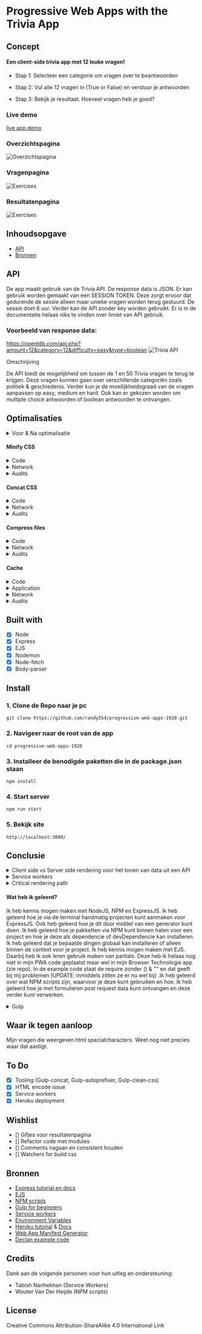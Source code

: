 # Progressive Web Apps with the Trivia App

## Concept

#### Een client-side trivia app met 12 leuke vragen!

- Stap 1: Selecteer een categorie om vragen over te beantwoorden

- Stap 2: Vul alle 12 vragen in (True or False) en verstuur je antwoorden

- Stap 3: Bekijk je resultaat. Hoeveel vragen heb je goed?

### Live demo
[live app demo](https://the-trivia-app.herokuapp.com/)

### Overzichtspagina

![Overzichtspagina](https://github.com/randy554/progressive-web-apps-1920/blob/master/docs/img/homepage-Trivia%20app.png?raw=true)

### Vragenpagina

![Exercises](https://github.com/randy554/progressive-web-apps-1920/blob/master/docs/img/questionpage-Trivia%20app.png?raw=true)  
 
### Resultatenpagina 

![Exercises](https://github.com/randy554/progressive-web-apps-1920/blob/master/docs/img/resultspage-Trivia%20app.png?raw=true)

## Inhoudsopgave

- [API](#API)
- [Bronnen](#bronnen)


## API 

De app maakt gebruik van de Trivia API. De response data is JSON. Er kan gebruik worden gemaakt van een SESSION TOKEN. Deze zorgt ervoor dat gedurende de sessie alleen maar unieke vragen worden terug gestuurd. De sessie doet 6 uur. Verder kan de API zonder key worden gebruikt. Er is in de documentatie helaas niks te vinden over limiet van API gebruik.

### Voorbeeld van response data:

https://opentdb.com/api.php?amount=12&category=12&difficulty=easy&type=boolean
![Trivia API](https://raw.githubusercontent.com/randy554/progressive-web-apps-1920/master/docs/img/https_opentdb_API.png)

Omschrijving

De API biedt de mogelijkheid om tussen de 1 en 50 Trivia vragen te terug te krijgen. Deze vragen kunnen gaan over verschillende categoriën zoals politiek & geschiedenis. Verder kun je de moeilijkheidsgraad van de vragen aanpassen op easy, medium en hard. Ook kan er gekozen worden om multiple choice antwoorden of boolean antwoorden te ontvangen.

## Optimalisaties


<details>

<summary>Voor & Na optimalisatie</summary>
Dit is het resultaat voor & na het toepassen van caching, css minifyen, css concat en Gzip compression:

### Voor

![Voor](https://github.com/randy554/progressive-web-apps-1920/blob/master/docs/img/test/zonder_cache_hele_site_network.png?raw=true)

### Na

![Na](https://github.com/randy554/progressive-web-apps-1920/blob/master/docs/img/test/met_cache_hele_site_network.png?raw=true)

</details>

#### Minify CSS

<details>

<summary>Code</summary>

```js
const gulp = require('gulp');
const cleanCSS = require('gulp-clean-css');

.pipe(cleanCSS());
```

</details>

<details>

<summary>Network</summary>

![Zonder minify network](https://github.com/randy554/progressive-web-apps-1920/blob/master/docs/img/test/zonder_minify_network.png)

</details>

<details>

<summary>Audits</summary>
Zonder minify

![Zonder minify](https://github.com/randy554/progressive-web-apps-1920/blob/master/docs/img/test/audit.png)

</details>

#### Concat CSS

<details>

<summary>Code</summary>

```js
const gulp = require('gulp');
const concat = require('gulp-concat');

return gulp.src([
    "./src/css/main.css",
    "./src/css/question.css"
])
    .pipe(concat("index.css")) // samenvoegen bestanden en bestandsnaam opgeven
    .pipe(gulp.dest("./public/css"));
```

</details>

<details>

<summary>Network</summary>

![zonder concat](https://github.com/randy554/progressive-web-apps-1920/blob/master/docs/img/test/zonder_concat_indexccs_verwijderd.png?raw=true)

</details>

<details>

<summary>Audits</summary>

Zonder concat

![zonder concat](https://github.com/randy554/progressive-web-apps-1920/blob/master/docs/img/test/audit_zonder_concat_met_cache_met_compression.png?raw=true)

</details>

#### Compress files

<details>

<summary>Code</summary>

```js
const compression   = require('compression');
app.use(compression());
```

</details>

<details>

<summary>Network</summary>

![zonder compression network](https://github.com/randy554/progressive-web-apps-1920/blob/master/docs/img/test/zonder_compression_network_met_sw.png?raw=true)

</details>

<details>

<summary>Audits</summary>

Zonder compression

![zonder compression](https://github.com/randy554/progressive-web-apps-1920/blob/master/docs/img/test/audit_zonder_compression.png?raw=true)

</details>

#### Cache

<details>

<summary>Code</summary>

De service worker wordt geregistreerd.

```js
if ('serviceWorker' in navigator){
    navigator.serviceWorker.register('/sw.js')
        .then((reg) => console.log('Service worker registered', reg))
        .catch((err) => console.log('Service worker not registered', err));
}
```
Bij de install event plaatsen we de bestanden die gecached moeten worden.

```js
// Install Service    Worker
self.addEventListener('install', evt => {
    console.log('Service worker has been installed');

    evt.waitUntil(
        caches.open(static_cache_name).then(cache => {
            console.log('Caching shell assets');
            return cache.addAll(assets).then(() => self.skipWaiting());
        })
            .catch(err => {
                console.error(err);
            })
    );
});
```
De fetch event

```js
// Install Service    Worker
self.addEventListener('fetch', evt => {

    console.log('Fetch event', evt.request.url);

    evt.respondWith(caches.match(evt.request)
        .then(cachedResponse => {

            if (cachedResponse) {
                return cachedResponse;
            }

            return fetch(evt.request)
                .catch( err => {
                    return caches.open(static_cache_name)
                        .then(cache => cache.match('/offline'))
                })

        })
    );
});
```

</details>

<details>

<summary>Application</summary>

Dit zijn de bestanden die gecached worden: home page, offline page & index.css

![Bestanden in cache](https://github.com/randy554/progressive-web-apps-1920/blob/master/docs/img/test/cache_bestand.png?raw=true)

</details>

<details>

<summary>Network</summary>

![zonder cache](https://github.com/randy554/progressive-web-apps-1920/blob/master/docs/img/test/network_zonder_cache.png?raw=true)

</details>

<details>

<summary>Audits</summary>

![Audit met cache](https://github.com/randy554/progressive-web-apps-1920/blob/master/docs/img/test/audit.png)

</details>


## Built with

- [x] Node 
- [x] Express
- [x] EJS
- [x] Nodemon
- [x] Node-fetch
- [x] Body-parser

## Install

### 1. Clone de Repo naar je pc

    git clone https://github.com/randy554/progressive-web-apps-1920.git
    
### 2. Navigeer naar de root van de app

    cd progressive-web-apps-1920

### 3. Installeer de benodigde paketten die in de package.json staan

    npm install

### 4. Start server

    npm run start

### 5. Bekijk site

    http://localhost:3000/

## Conclusie

<details>
    <summary>Client side vs Server side rendering voor het tonen van data uit een API</summary>
    
Bij server side renderen vinden activiteiten zoals het doen van een fetch plaatst op de server. De bezoeker krijgt 
een html pagina terug met de content. Ditzelfde scenario bij clientside wordt uitgevoerd door de browser vandaar dat 
er bij expressJS de fetch van de browser niet werkte en hiervoor een aparte package voor nodig was. 

    
</details>

<details>

<summary>Service workers</summary>

De service worker zou je als het hart van een PWA (Progressive Web App) kunnen zien. Door de service worker is het bijv. mogelijk om bezoekers 
push notificaties te versturen of offline content (html, css, png etc.) aan te serveren. Hiermee dient de
service worker als een soort proxy tussen de client en de server. De service worker draaid op de achtergrond (op een aparte thread),
hierdoor heeft het ook geen toegang tot de DOM. Hieronder een aantal schema's die ik had gemaakt voor verheldering: 

Service worker lifecycle
 
![service worker lifecycle](https://github.com/randy554/progressive-web-apps-1920/blob/master/docs/img/sw_schets.jpg?raw=true)

Fetch event

![Fetch event](https://github.com/randy554/progressive-web-apps-1920/blob/master/docs/img/fetch_events.jpg?raw=true)

</details>

<details>

<summary>Critical rendering path</summary> 
    
De critical rendering path zijn de stappen die de browser doorloopt om een pagina te weergeven (renderen). Dit houdt in grote lijnen in
de opbouw van de DOM, CSSOM en het verwerken van de aanpassingen van JS. Door dit proces te optimaliseren verhoog je de snelheid waarmee een pagina
binnen de browser wordt weergeven. Binnen dit project heb ik hier aan gewerkt door:

- mijn frontend javascript onderaan de pagina te plaatsen (had ook met defer of eventueel sync gekund). Hierdoor zit het de DOM zo min mogelijk in de weg.
- de verschillende CSS bestanden samengevoegd in een bestand. Hierdoor hoeft er maar één bron te worden opgehaald.
- het ene CSS bestand te minifyen. Dit en de vorige maatregel zorgen ervoor dat de CSS snel binnen gehaald en geparsed kan worden want zolang dit nog niet is gebeurd
zit css in de weg van renderen.
- gebruik te maken van cache voor mijn homepagina en css hierdoor hoeft de server niet helemaal naar de server toe voor deze assets.
 
</details>

#### Wat heb ik geleerd?

Ik heb kennis mogen maken met NodeJS, NPM en ExpressJS. Ik heb geleerd hoe je via de terminal handmatig projecten kunt aanmaken voor
ExpressJS. Ook heb geleerd hoe je dit door middel van een generator kunt doen. Ik heb geleerd hoe je pakketten via NPM kunt binnen halen 
voor een project en hoe je deze als dependencie of devDependencie kan installeren. Ik heb geleerd dat je bepaalde dingen globaal kan 
installeren of alleen binnen de context voor je project. Ik heb kennis mogen maken met EJS. Daarbij heb ik ook leren gebruik maken van
partials. Deze heb ik helaas nog niet in mijn PWA code geplaatst maar wel in mijn Browser Technologie app (zie repo). In de example code
staat de require zonder () & "" en dat geeft bij mij problemen (UPDATE: inmiddels zitten ze er nu wel bij) .Ik heb geleerd over wat NPM scripts zijn, waarvoor je deze kunt gebruiken 
en hoe. Ik heb geleerd hoe je met formulieren post request data kunt ontvangen
en deze verder kunt verwerken.

 
 <details>
 
 <summary>Gulp</summary>
 
# CSS Minifyen | Samenvoegen | Cross browser compatible


Door middel van Gulp wil ik mijn CSS bestanden kleiner maken en samenvoegen. Ook wil ik met 
behulp van Gulp mijn CSS code meer browser compatible maken. Dit ga ik doen door middel van 
Gulp pakketten.

### Wat is Gulp?

Gulp is een tool waarmee je veel voorkomende/ vervelende taken kan automatiseren zoals je browser
refreshen bij het opslaan van een bestand. 


### Hoe krijg je Gulp?

Voor dat we Gulp kunnen installeren hebben we een package.json file nodig
Deze kun je aanmaken door via de terminal in je project root command: npm init uit te voeren.

Gulp kun je installeren via npm op twee manieren:

``` Npm install gulp  -g // als je hem globaal wilt installeren ```
``` Npm install gulp —save-dev // door dit toetevoegen komt hij in package.json onder devDependenicies ```

Wat leuk is aan Gulp is dat je naast eigen opdrachten (Tasks) die je kunt schrijven, gebruik kunt maken van
plugins van andere. Hierdoor bespaar je weer tijd bij het automatiseren van je build proces. Ik ga gebruik maken
van de volgende plugins:

- Gulp-concat (voegt bestanden meerdere bestanden tot 1)
- Gulp-autoprefixer (zorgt ervoor dat je css meer cross browser compatible wordt bijv. -webkit)
- Gulp-clean-css (verkleint css bestanden)

### Plugins installeren

Je kunt de plugins installeren door deze in je package.json file onder de devDependencies object te benoemen:

```
"devDependencies": {
  "gulp": "^4.0.2",
  "gulp-autoprefixer": "^7.0.1",
  "gulp-clean-css": "^4.2.0",
  "gulp-concat": "^2.6.1"
}
```

```

Npm install

```
 
 </details>
 
## Waar ik tegen aanloop

Mijn vragen die weergeven html specialcharacters. Weet nog niet precies waar dat aanligt.

## To Do

- [x] Tooling (Gulp-concat, Gulp-autoprefixer, Gulp-clean-css)
- [x] HTML encode issue
- [x] Service workers
- [x] Heroku deployment

## Wishlist

- [] Gifjes voor resultatenpagina
- [] Refactor code met modules
- [] Comments nagaan en consistent houden
- [] Watchers for build css


## Bronnen

- [Express tutorial en docs](https://expressjs.com/en/starter/installing.html)
- [EJS](https://ejs.co/#install)
- [NPM scripts](https://www.freecodecamp.org/news/introduction-to-npm-scripts-1dbb2ae01633/)
- [Gulp for beginners](https://css-tricks.com/gulp-for-beginners/)
- [Service workers](https://www.youtube.com/watch?v=4XT23X0Fjfk&list=PL4cUxeGkcC9gTxqJBcDmoi5Q2pzDusSL7&index=1)
- [Environment Variables](https://www.youtube.com/watch?v=17UVejOw3zA)
- [Heroku tutorial](https://www.youtube.com/watch?v=Rz886HkV1j4&t=2s,) & [Docs](https://devcenter.heroku.com/articles/git)
- [Web App Manifest Generator](https://app-manifest.firebaseapp.com/)
- [Declan example code](https://github.com/decrek/progressive-web-apps-1920)

## Credits

Dank aan de volgende personen voor hun uitleg en ondersteuning:
- Tabish Nanhekhan (Service Workers)
- Wouter Van Der Heijde (NPM scripts)


## License

Creative Commons Attribution-ShareAlike 4.0 International Link 
